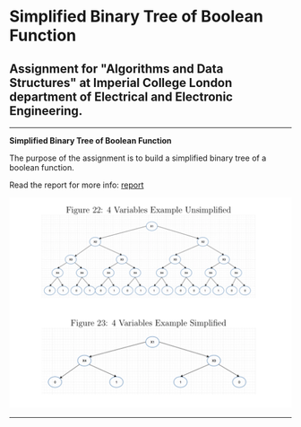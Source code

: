# **Simplified Binary Tree of Boolean Function**

## Assignment for "Algorithms and Data Structures" at Imperial College London department of Electrical and Electronic Engineering.

---

[//]: # (Images)

[image1]: ./images/Image1.png "Image 1"
[report]: ./Report.pdf "Report"


**Simplified Binary Tree of Boolean Function**

The purpose of the assignment is to build a simplified binary tree of a boolean function.

Read the report for more info: [report]

![image1]

---



